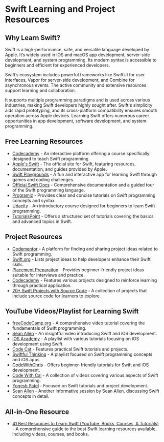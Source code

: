 # Swift Learning and Project Resources

## Why Learn Swift?
Swift is a high-performance, safe, and versatile language developed by Apple. It’s widely used in iOS and macOS app development, server-side development, and system programming. Its modern syntax is accessible to beginners and efficient for experienced developers.

Swift’s ecosystem includes powerful frameworks like SwiftUI for user interfaces, Vapor for server-side development, and Combine for asynchronous events. The active community and extensive resources support learning and collaboration.

It supports multiple programming paradigms and is used across various industries, making Swift developers highly sought after. Swift's simplicity aids rapid prototyping, and its cross-platform compatibility ensures smooth operation across Apple devices. Learning Swift offers numerous career opportunities in app development, software development, and system programming.

## Free Learning Resources
- [Codecademy](https://www.codecademy.com/learn/learn-swift) - An interactive platform offering a course specifically designed to teach Swift programming.
- [Apple's Swift](https://developer.apple.com/swift/) - The official site for Swift, featuring resources, documentation, and guides provided by Apple.
- [Swift Playgrounds](https://developer.apple.com/swift-playgrounds/) - A fun and interactive app for learning Swift through games and coding challenges.
- [Official Swift Docs](https://docs.swift.org/swift-book/documentation/the-swift-programming-language/guidedtour/) - Comprehensive documentation and a guided tour of the Swift programming language.
- [Programiz](https://www.programiz.com/swift-programming) - Provides clear and concise tutorials on Swift programming concepts and syntax.
- [Udacity](https://www.udacity.com/course/swift-for-beginners--ud1022) - An introductory course designed for beginners to learn Swift programming.
- [TutorialsPoint](https://www.tutorialspoint.com/swift/index.htm) - Offers a structured set of tutorials covering the basics and advanced topics in Swift.

## Project Resources
- [Codementor](https://www.codementor.io/projects/swift) - A platform for finding and sharing project ideas related to Swift programming.
- [Swift.org](https://www.swift.org/project-ideas/) - Lists project ideas to help developers enhance their Swift skills.
- [Placement Preparation](https://www.placementpreparation.io/blog/swift-project-ideas-for-beginners/) - Provides beginner-friendly project ideas suitable for interviews and practice.
- [Codecademy](https://www.codecademy.com/projects/language/swift) - Features various projects designed to reinforce learning through practical application.
- [20+ Swift Projects with Source Code](https://www.kashipara.com/project/category/latest_swift-project-source-code_7) - A collection of projects that include source code for learners to explore.

## YouTube Videos/Playlist for Learning Swift
- [freeCodeCamp.org](https://youtu.be/8Xg7E9shq0U?si=c-PuncuxxSRG5ZZe) - A comprehensive video tutorial covering the fundamentals of Swift programming.
- [Sean Allen](https://youtu.be/CwA1VWP0Ldw?si=vgDBR6qvcqKvt5CG) - An insightful video introducing Swift and iOS development.
- [iOS Academy](https://youtube.com/playlist?list=PL5PR3UyfTWvfacnfUsvNcxIiKIgidNRoW&si=8RKXsWwmD1j4CE6-) - A playlist with various tutorials focusing on iOS development using Swift.
- [Code Cat](https://youtube.com/playlist?list=PLb5R4QC2DtFv3MvfG42Cd5La34Hwj4pY6&si=tV7XPXFUbvP4a4j6) - Features practical Swift tutorials and projects.
- [Swiftful Thinking](https://youtube.com/playlist?list=PLwvDm4VfkdpiLvzZFJI6rVIBtdolrJBVB&si=GgMHNiGmElkgQWTO) - A playlist focused on Swift programming concepts and iOS apps.
- [CodeWithChris](https://youtube.com/playlist?list=PLMRqhzcHGw1ZqzYnpIuQAn2rcjhOtbqGX&si=MsDEKEiHQjmlHSNb) - Offers beginner-friendly tutorials for Swift and iOS development.
- [Code With Cal](https://youtube.com/playlist?list=PLnQbggnVfvo2wIr4kV1h6208xk1pPf2F0&si=66GFYg-Lzp9D7SE7) - A collection of videos covering various aspects of Swift programming.
- [Yogesh Patel](https://youtube.com/playlist?list=PLWZIhpNhtvfqBd00bF3ouroGHMPe-iroO&si=pXbQVJp6QHyZ148Q) - Focused on Swift tutorials and project development.
- [Sean Allen](https://youtu.be/b1oC7sLIgpI?si=S607C-n4RMwFFyI8) - Another informative session by Sean Allen, discussing Swift concepts in detail.

## All-in-One Resource
- [41 Best Resources to Learn Swift (YouTube, Books, Courses, & Tutorials)](https://www.mltut.com/best-resources-to-learn-swift/) - A comprehensive guide to the best Swift learning resources available, including videos, courses, and books.

